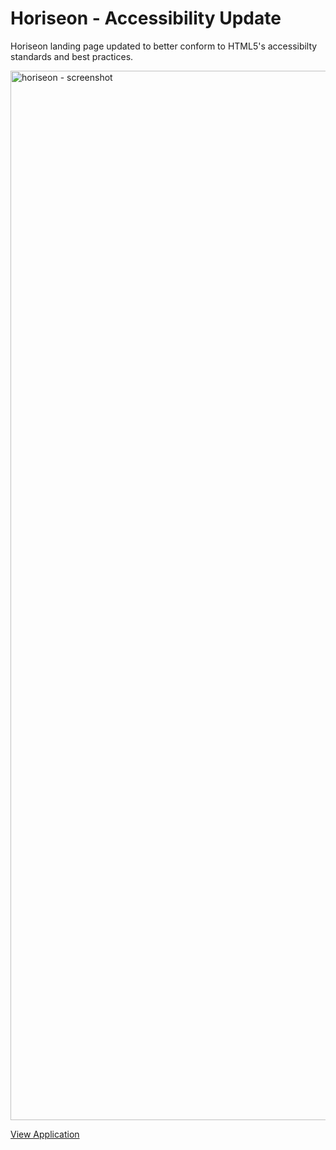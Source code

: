 # Horiseon - Accessibility Update

<p>Horiseon landing page updated to better conform to HTML5's accessibilty standards and best practices.</p>

<img width="1679" alt="horiseon - screenshot" src="https://user-images.githubusercontent.com/23103606/122680184-a9059a80-d1b3-11eb-9ec9-77513dc4c558.png">

<a href="https://wfknowles.github.io/horiseon/">View Application</a>
